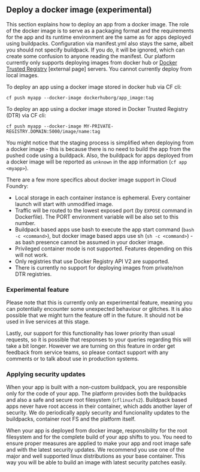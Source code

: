 ## Deploy a docker image (experimental)

This section explains how to deploy an app from a docker image. The role of the docker image is to serve as a packaging format and the requirements for the app and its runtime environment are the same as for apps deployed using buildpacks. Configuration via manifest.yml also stays the same, albeit you should not specify buildpack. If you do, it will be ignored, which can create some confusion to anyone reading the manifest. Our platform currently only supports deploying images from docker hub or [Docker Trusted Registry](https://docs.docker.com/datacenter/dtr/2.1/guides/) [external page] servers. You cannot currently deploy from local images.

To deploy an app using a docker image stored in docker hub via CF cli:

``cf push myapp --docker-image dockerhuborg/app_image:tag``

To deploy an app using a docker image stored in Docker Trusted Registry (DTR) via CF cli:

``cf push myapp --docker-image MY-PRIVATE-REGISTRY.DOMAIN:5000/image/name:tag``

You might notice that the staging process is simplified when deploying from a docker image - this is because there is no need to build the app from the pushed code using a buildpack. Also, the buildpack for apps deployed from a docker image will be reported as `unknown` in the app information (``cf app <myapp>``).

There are a few more specifics about docker image support in Cloud Foundry:

* Local storage in each container instance is ephemeral. Every container launch will start with unmodified image.
* Traffic will be routed to the lowest exposed port (by `EXPOSE` command in Dockerfile). The PORT environment variable will be also set to this number.
* Buildpack based apps use bash to execute the app start command (`bash -c <command>`), but docker image based apps use sh (`sh -c <command>`) - as bash presence cannot be assumed in your docker image.
* Privileged container mode is not supported. Features depending on this will not work.
* Only registries that use Docker Registry API V2 are supported.
* There is currently no support for deploying images from private/non DTR registries.

### Experimental feature

Please note that this is currently only an experimental feature, meaning you can potentially encounter some unexpected behaviour or glitches. It is also possible that we might turn the feature off in the future. It should not be used in live services at this stage. 

Lastly, our support for this functionality has lower priority than usual requests, so it is possible that responses to your queries regarding this will take a bit longer. However we are turning on this feature in order get feedback from service teams, so please contact support with any comments or to talk about use in production systems.

### Applying security updates

When your app is built with a non-custom buildpack, you are responsible only for the code of your app. The platform provides both the buildpacks and also a safe and secure root filesystem (`cflinuxfs2`). Buildpack based apps never have root access in their container, which adds another layer of security. We do periodically apply security and funcionality updates to the buildpacks, container root FS and the platform itself.

When your app is deployed from docker image, responsibility for the root filesystem and for the complete build of your app shifts to you. You need to ensure proper measures are applied to make your app and root image safe and with the latest security updates. We recommend you use one of the major and well supported linux distributions as your base container. This way you will be able to build an image with latest security patches easily.
